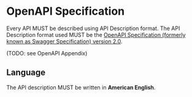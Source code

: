 # OpenAPI Specification
Every API MUST be described using API Description format. The API Description format used MUST be the [OpenAPI Specification (formerly known as Swagger Specification) version 2.0](https://github.com/OAI/OpenAPI-Specification/blob/master/versions/2.0.md).

(TODO: see OpenAPI Appendix)

## Language
The API description MUST be written in **American English**.
